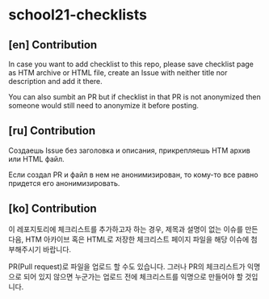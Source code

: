 # school21-checklists

## [en] Contribution
In case you want to add checklist to this repo,
please save checklist page as HTM archive or HTML file,
create an Issue with neither title nor description and add it there.

You can also sumbit an PR
but if checklist in that PR is not anonymized
then someone would still need to anonymize it before posting.

## [ru] Contribution
Создаешь Issue без заголовка и описания,
прикрепляешь HTM архив или HTML файл.

Если создал PR и файл в нем не анонимизирован,
то кому-то все равно придется его анонимизировать.

## [ko] Contribution
이 레포지토리에 체크리스트를 추가하고자 하는 경우,
제목과 설명이 없는 이슈를 만든 다음,
HTM 아카이브 혹은 HTML로 저장한 체크리스트 페이지 파일을 해당 이슈에 첨부해주시기 바랍니다.

PR(Pull request)로 파일을 업로드 할 수도 있습니다.
그러나 PR의 체크리스트가 익명으로 되어 있지 않으면
누군가는 업로드 전에 체크리스트를 익명으로 만들어야 할 것입니다.
